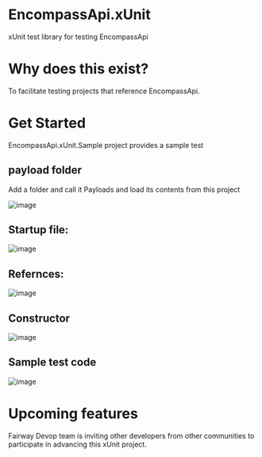 # EncompassApi.xUnit
xUnit test library for testing EncompassApi
# Why does this exist?
To facilitate testing projects that reference EncompassApi.
# Get Started
EncompassApi.xUnit.Sample project provides a sample test
## payload folder
Add a folder and call it Payloads and load its contents from this project

![image](https://user-images.githubusercontent.com/79709750/119172596-c6680d00-ba2b-11eb-8cd5-1a45e78cd87e.png)
## Startup file:
![image](https://user-images.githubusercontent.com/79709750/117076940-dded8900-acfc-11eb-8f6e-16b30d1b159d.png)

## Refernces:
![image](https://user-images.githubusercontent.com/79709750/117076860-bf878d80-acfc-11eb-9b6a-2309eae2f2e2.png)

## Constructor
![image](https://user-images.githubusercontent.com/79709750/117077186-40df2000-acfd-11eb-9ec9-7dafc64f7468.png)

## Sample test code
![image](https://user-images.githubusercontent.com/79709750/117077212-4ccae200-acfd-11eb-8048-da32be861c6e.png)



# Upcoming features
Fairway Devop team is inviting other developers from other communities to participate in advancing this xUnit project. 
